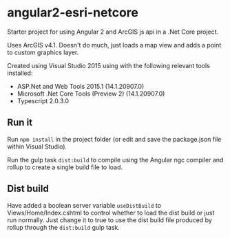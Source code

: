 # angular2-esri-netcore
Starter project for using Angular 2 and ArcGIS js api in a .Net Core project.

Uses ArcGIS v4.1. Doesn't do much, just loads a map view and adds a point to custom graphics layer.

Created using Visual Studio 2015 using with the following relevant tools installed:
  - ASP.Net and Web Tools 2015.1 (14.1.20907.0)
  - Microsoft .Net Core Tools (Preview 2) (14.1.20907.0)
  - Typescript 2.0.3.0
  
 
## Run it
Run `npm install` in the project folder (or edit and save the package.json file within Visual Studio).

Run the gulp task `dist:build` to compile using the Angular ngc compiler and rollup to create a single build file to load.

## Dist build
Have added a boolean server variable `useDistBuild` to Views/Home/Index.cshtml to control whether to load the dist build or just run normally. Just change it to true to use the dist build file produced by rollup through the `dist:build` gulp task.


 
 


